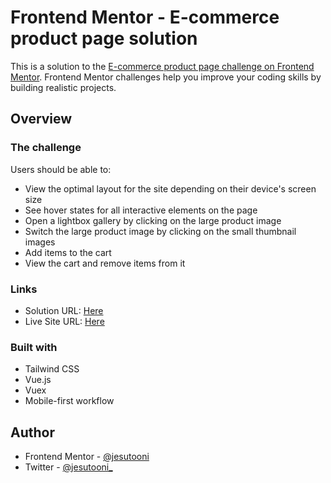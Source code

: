 # Frontend Mentor - E-commerce product page solution

This is a solution to the [E-commerce product page challenge on Frontend Mentor](https://www.frontendmentor.io/challenges/ecommerce-product-page-UPsZ9MJp6). Frontend Mentor challenges help you improve your coding skills by building realistic projects.


## Overview

### The challenge

Users should be able to:

- View the optimal layout for the site depending on their device's screen size
- See hover states for all interactive elements on the page
- Open a lightbox gallery by clicking on the large product image
- Switch the large product image by clicking on the small thumbnail images
- Add items to the cart
- View the cart and remove items from it

### Links

- Solution URL: [Here](https://your-solution-url.com)
- Live Site URL: [Here](ecommerce-page-01f790.netlify.app)

### Built with

- Tailwind CSS
- Vue.js
- Vuex
- Mobile-first workflow

## Author
- Frontend Mentor - [@jesutooni](https://www.frontendmentor.io/profile/jeustooni)
- Twitter - [@jesutooni_](https://www.twitter.com/jesutooni_)

